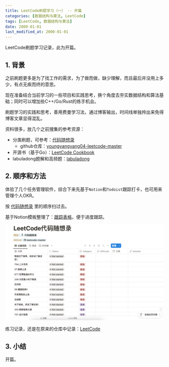 ```yaml
---
title: LeetCode刷题学习（一） -- 开篇
categories: [数据结构与算法, LeetCode]
tags: [LeetCode, 数据结构与算法]
date: 2000-01-01
last_modified_at: 2000-01-01
---
```


LeetCode刷题学习记录，此为开篇。

## 1. 背景

之前刷题更多是为了找工作的需求，为了做而做，缺少理解，而且最后并没用上多少，有点无疾而终的意思。

现在准备结合当前学习的一些项目和实践思考，换个角度去夯实数据结构和算法基础；同时可以增加些C++/Go/Rust的练手机会。

刷题学习的实践和思考，善用费曼学习法，通过博客输出，时间线单独拎出来免得博客文章显得混乱。

资料很多，放几个之前搜集的参考资源：

* 分类刷题，可参考：[代码随想录](https://www.programmercarl.com/)
    * github仓库：[youngyangyang04-leetcode-master](https://github.com/youngyangyang04/leetcode-master)
* 开源书（基于Go）：[LeetCode Cookbook](https://books.halfrost.com/leetcode/)
* labuladong题解和高频题：[labuladong](https://github.com/labuladong/fucking-algorithm/tree/master)

## 2. 顺序和方法

体验了几个任务管理软件，综合下来先基于`Notion`和`Todoist`跟踪打卡，也可用来管理个人OKR。

按 [代码随想录](https://www.programmercarl.com/) 里的顺序扫过去。

基于Notion模板整理了：[跟踪表格](https://www.notion.so/LeetCode-11eab3553ae580799bebd0f673f69c53?pvs=4)，便于进度跟踪。

![Notion跟踪表格](/images/2024-10-16-leetcode-seq.png)

练习记录，还是在原来的仓库中记录：[LeetCode](https://github.com/xiaodongQ/LeetCode)

## 3. 小结

开篇。
